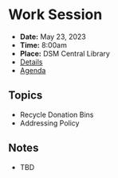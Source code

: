 # Work Session

- **Date:** May 23, 2023
- **Time:** 8:00am
- **Place:** DSM Central Library
- [Details](https://www.dsm.city/citycouncil_detail_T60_R2420.php)
- [Agenda](https://councildocs.dsm.city/agendas/2023/20230523GovernanceCouncilWorkSession.pdf)

## Topics

- Recycle Donation Bins
- Addressing Policy 

## Notes

- TBD
